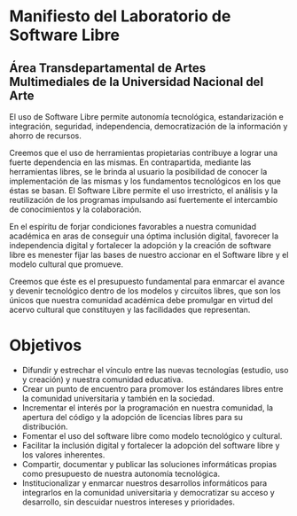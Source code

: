 # Manifiesto del Laboratorio de Software Libre 

## Área Transdepartamental de Artes Multimediales de la Universidad Nacional del Arte

El uso de Software Libre permite autonomía tecnológica,
 estandarización e integración, seguridad, independencia,
 democratización de la información y ahorro de recursos.

Creemos que el uso de herramientas propietarias contribuye a lograr 
 una fuerte dependencia en las mismas. En contrapartida, mediante las 
 herramientas libres, se le brinda al usuario la posibilidad de conocer 
 la implementación de las mismas y los fundamentos tecnológicos en
 los que éstas se basan. El Software Libre permite el uso irrestricto, 
 el análisis y la reutilización de los programas impulsando así
 fuertemente el intercambio de conocimientos y la colaboración. 

En el espíritu de forjar condiciones favorables a nuestra comunidad
 académica en aras de conseguir una óptima inclusión digital,
 favorecer la independencia digital y fortalecer la adopción y la
 creación de software libre es menester fijar las bases de nuestro
 accionar en el Software libre y el modelo cultural que promueve.

Creemos que éste es el presupuesto fundamental para enmarcar el avance
 y devenir tecnológico dentro de los modelos y circuitos libres, que son
 los únicos que nuestra comunidad académica debe promulgar en virtud
 del acervo cultural que constituyen y las facilidades que representan.


# Objetivos

* Difundir y estrechar el vínculo entre las nuevas tecnologías (estudio, uso y creación) y nuestra comunidad educativa.
* Crear un punto de encuentro para promover los estándares libres entre la comunidad universitaria y también en la sociedad.
* Incrementar el interés por la programación en nuestra comunidad, la apertura del código y la adopción de licencias libres para su distribución.
* Fomentar el uso del software libre como modelo tecnológico y cultural.
* Facilitar la inclusión digital y fortalecer la adopción del software libre y los valores inherentes.
* Compartir, documentar y publicar las soluciones informáticas propias como presupuesto de nuestra autonomía tecnológica.
* Institucionalizar y enmarcar nuestros desarrollos informáticos para integrarlos en la comunidad universitaria y democratizar su acceso y desarrollo, sin descuidar nuestros intereses y prioridades.

